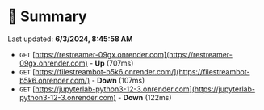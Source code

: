 # 📖 Summary
Last updated: **6/3/2024, 8:45:58 AM**

- `GET` [https://restreamer-09gx.onrender.com](https://restreamer-09gx.onrender.com) - **Up** (707ms)
- `GET` [https://filestreambot-b5k6.onrender.com/](https://filestreambot-b5k6.onrender.com/) - **Down** (107ms)
- `GET` [https://jupyterlab-python3-12-3.onrender.com](https://jupyterlab-python3-12-3.onrender.com) - **Down** (122ms)
